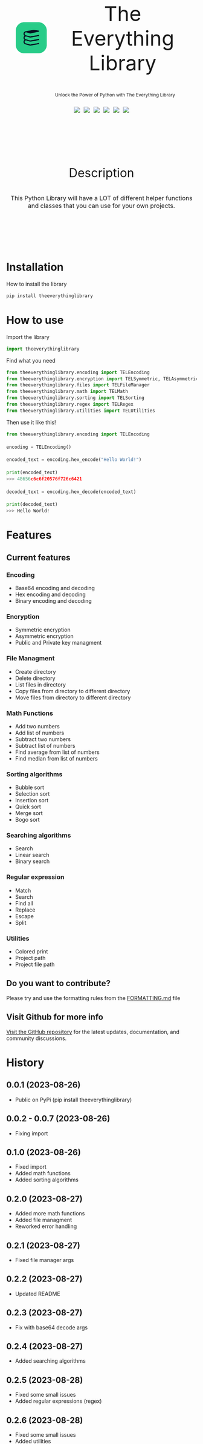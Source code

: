 <div style="padding: 40px"></div>
<div align="center" style="position: relative; display: flex; align-items: center; justify-content: center; padding: 10px;">
    <p align="center" style="padding: 15px"><a href="https://pypi.org/project/theeverythinglibrary/" target="_blank"><img src="https://github.com/RobertArnosson/TheEverythingLibraryAssets/blob/main/TELLogo-128xR.png?raw=true"></a></p>
    <div>
        <p align="center" style="font-size: 54px;">The Everything Library</p>
        <p align="left" style="font-size: 12px; position: absolute; transform: translate(7px, -22.5px);">Unlock the Power of Python with The Everything Library</p>
    </div>
</div>
<div align="center" style="display: flex; align-items: center; justify-content: center;">
    <p align="center" style="padding: 5px"><a href="https://pypi.org/project/theeverythinglibrary/" target="_blank"><img src="https://img.shields.io/pypi/v/theeverythinglibrary?label=Version"></a></p>
    <p align="center" style="padding: 5px"><a href="https://pypi.org/project/theeverythinglibrary/" target="_blank"><img src="https://img.shields.io/badge/python-3.9%2B-green?logo=python&logoColor=white&label=Python"></a></p>
    <p align="center" style="padding: 5px"><a href="https://pypi.org/project/theeverythinglibrary/" target="_blank"><img src="https://img.shields.io/github/stars/RobertArnosson/TheEverythingLibrary?logo=github&logoColor=white&label=Stars"></a></p>
    <p align="center" style="padding: 5px"><a href="https://pypi.org/project/theeverythinglibrary/" target="_blank"><img src="https://img.shields.io/pypi/dm/theeverythinglibrary?logo=pypi&logoColor=white&label=Downloads"></a></p>
    <p align="center" style="padding: 5px"><a href="https://pypi.org/project/theeverythinglibrary/" target="_blank"><img src="https://img.shields.io/pypi/status/theeverythinglibrary?label=Status"></a></p>
    <p align="center" style="padding: 5px"><a href="https://pypi.org/project/theeverythinglibrary/" target="_blank"><img src="https://img.shields.io/pypi/l/theeverythinglibrary?label=License"></a></p>
</div>
<div style="padding: 40px"></div>
<div align="center">
    <p align="center" style="font-size: 32px; padding: 5px;">Description</p>
    <p align="center" style="font-size: 16px;">This Python Library will have a LOT of different helper functions and classes that you can use for your own projects.</p>
</div>
<div style="padding: 40px"></div>

# Installation
How to install the library 
```bash
pip install theeverythinglibrary
```

# How to use
Import the library
```python
import theeverythinglibrary
```

Find what you need
```python
from theeverythinglibrary.encoding import TELEncoding
from theeverythinglibrary.encryption import TELSymmetric, TELAsymmetric
from theeverythinglibrary.files import TELFileManager
from theeverythinglibrary.math import TELMath
from theeverythinglibrary.sorting import TELSorting
from theeverythinglibrary.regex import TELRegex
from theeverythinglibrary.utilities import TELUtilities
```

Then use it like this!
```python
from theeverythinglibrary.encoding import TELEncoding

encoding = TELEncoding()

encoded_text = encoding.hex_encode("Hello World!")

print(encoded_text)
>>> 48656c6c6f20576f726c6421

decoded_text = encoding.hex_decode(encoded_text)

print(decoded_text)
>>> Hello World!
```

# Features
## Current features
### Encoding
- Base64 encoding and decoding
- Hex encoding and decoding
- Binary encoding and decoding

### Encryption
- Symmetric encryption
- Asymmetric encryption
- Public and Private key managment

### File Managment
- Create directory
- Delete directory
- List files in directory
- Copy files from directory to different directory
- Move files from directory to different directory

### Math Functions
- Add two numbers
- Add list of numbers
- Subtract two numbers
- Subtract list of numbers
- Find average from list of numbers
- Find median from list of numbers

### Sorting algorithms
- Bubble sort
- Selection sort
- Insertion sort
- Quick sort
- Merge sort
- Bogo sort

### Searching algorithms
- Search
- Linear search
- Binary search

### Regular expression
- Match
- Search
- Find all
- Replace
- Escape
- Split

### Utilities
- Colored print
- Project path
- Project file path

## Do you want to contribute?
Please try and use the formatting rules from the [FORMATTING.md](https://github.com/RobertArnosson/TheEverythingLibrary/blob/main/FORMATTING.md) file

## Visit Github for more info
[Visit the GitHub repository](https://github.com/RobertArnosson/TheEverythingLibrary) for the latest updates, documentation, and community discussions.

# History

0.0.1 (2023-08-26)
------------------

* Public on PyPi (pip install theeverythinglibrary)

0.0.2 - 0.0.7 (2023-08-26)
------------------

* Fixing import

0.1.0 (2023-08-26)
------------------

* Fixed import
* Added math functions
* Added sorting algorithms

0.2.0 (2023-08-27)
------------------

* Added more math functions
* Added file managment
* Reworked error handling

0.2.1 (2023-08-27)
------------------

* Fixed file manager args

0.2.2 (2023-08-27)
------------------

* Updated README

0.2.3 (2023-08-27)
------------------

* Fix with base64 decode args

0.2.4 (2023-08-27)
------------------

* Added searching algorithms

0.2.5 (2023-08-28)
------------------

* Fixed some small issues
* Added regular expressions (regex)

0.2.6 (2023-08-28)
------------------

* Fixed some small issues
* Added utilities
* Added an example of "Project Formatting and Guidelines" file (FORMATTING.md)

0.2.7 (2023-08-29)
------------------

* Added more functions for the file manager
    - Create file
    - Delete file
* Fixed cprint

0.2.8 (2023-08-29)
------------------

* Huge README change
